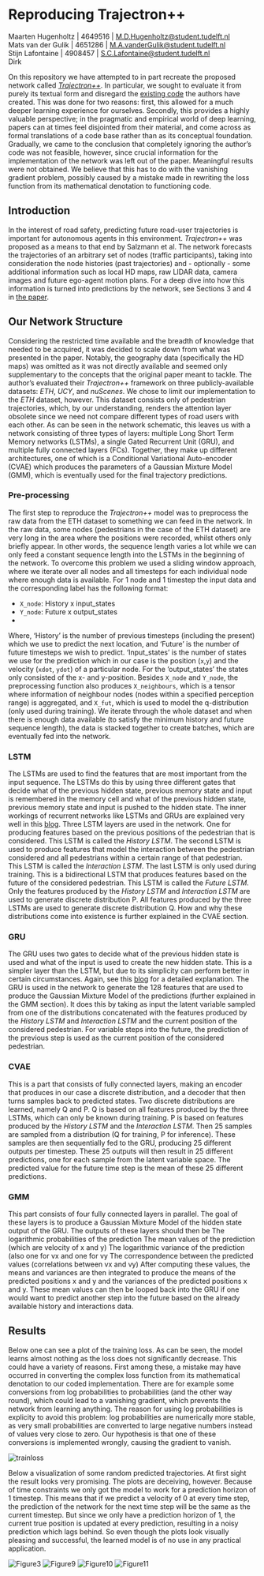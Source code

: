 # Reproducing Trajectron++

Maarten Hugenholtz | 4649516 | M.D.Hugenholtz@student.tudelft.nl \
Mats van der Gulik | 4651286 | M.A.vanderGulik@student.tudelft.nl \
Stijn Lafontaine   | 4908457 | S.C.Lafontaine@student.tudelft.nl \
Dirk

On this repository we have attempted to in part recreate the proposed network called [*Trajectron++*](https://arxiv.org/abs/2001.03093). In particular, we sought to evaluate it from purely its textual form and disregard the [existing code](https://github.com/StanfordASL/Trajectron-plus-plus/tree/master/trajectron/model) the authors have created. This was done for two reasons: first, this allowed for a much deeper learning experience for ourselves. Secondly, this provides a highly valuable perspective; in the pragmatic and empirical world of deep learning, papers can at times feel disjointed from their material, and come across as formal translations of a code base rather than as its conceptual foundation. Gradually, we came to the conclusion that completely ignoring the author’s code was not feasible, however, since crucial information for the implementation of the network was left out of the paper. Meaningful results were not obtained. We believe that this has to do with the vanishing gradient problem, possibly caused by a mistake made in rewriting the loss function from its mathematical denotation to functioning code.

## Introduction

In the interest of road safety, predicting future road-user trajectories is important for autonomous agents in this environment. *Trajectron++* was proposed as a means to that end by Salzmann et al. The network forecasts the trajectories of an arbitrary set of nodes (traffic participants), taking into consideration the node histories (past trajectories) and - optionally - some additional information such as local HD maps, raw LIDAR data, camera images and future ego-agent motion plans. For a deep dive into how this information is turned into predictions by the network, see Sections 3 and 4 in [the paper](https://arxiv.org/abs/2001.03093).

## Our Network Structure

Considering the restricted time available and the breadth of knowledge that needed to be acquired, it was decided to scale down from what was presented in the paper. Notably, the geography data (specifically the HD maps) was omitted as it was not directly available and seemed only supplementary to the concepts that the original paper meant to tackle. 
The author’s evaluated their *Trajectron++* framework on three publicly-available datasets: *ETH*, *UCY*, and *nuScenes*. We chose to limit our implementation to the *ETH* dataset, however. This dataset consists only of pedestrian trajectories, which, by our understanding, renders the attention layer obsolete since we need not compare different types of road users with each other.
As can be seen in the network schematic, this leaves us with a network consisting of three types of layers: multiple Long Short Term Memory networks (LSTMs), a single Gated Recurrent Unit (GRU), and multiple fully connected layers (FCs). Together, they make up different architectures, one of which is a Conditional Variational Auto-encoder (CVAE) which produces the parameters of a Gaussian Mixture Model (GMM), which is eventually used for the final trajectory predictions.

### Pre-processing

The first step to reproduce the *Trajectron++* model was to preprocess the raw data from the ETH dataset to something we can feed in the network. In the raw data, some nodes (pedestrians in the case of the ETH dataset) are very long in the area where the positions were recorded, whilst others only briefly appear. In other words, the sequence length varies a lot while we can only feed a constant sequence length into the LSTMs in the beginning of the network. To overcome this problem we used a sliding window approach, where we iterate over all nodes and all timesteps for each individual node where enough data is available. For 1 node and 1 timestep the input data and the corresponding label has the following format:
- `X_node`: History x input_states
- `Y_node`: Future x output_states
- 
Where, ‘History’ is the number of previous timesteps (including the present) which we use to predict the next location, and ‘Future’ is the number of future timesteps we wish to predict. ‘Input_states’ is the number of states we use for the prediction which in our case is the position (`x`,`y`) and the velocity (`xdot`, `ydot`) of a particular node. For the ‘output_states’ the states only consisted of the x- and y-position. Besides `X_node` and `Y_node`, the preprocessing function also produces `X_neighbours`, which is a tensor where information of neighbour nodes (nodes within a specified perception range) is aggregated, and `X_fut`, which is used to model the q-distribution (only used during training). 
We iterate through the whole dataset and when there is enough data available (to satisfy the minimum history and future sequence length), the data is stacked together to create batches, which are eventually fed into the network. 

### LSTM

The LSTMs are used to find the features that are most important from the input sequence. The LSTMs do this by using three different gates that decide what of the previous hidden state, previous memory state and input is remembered in the memory cell and what of the previous hidden state, previous memory state and input  is pushed to the hidden state. The inner workings of recurrent networks like LSTMs and GRUs are explained very well in this [blog](https://colah.github.io/posts/2015-08-Understanding-LSTMs/). Three LSTM layers are used in the network. One for producing features based on the previous positions of the pedestrian that is considered. This LSTM is called the *History LSTM*. The second LSTM is used to produce features that model the interaction between the pedestrian considered and all pedestrians within a certain range of that pedestrian. This LSTM is called the *Interaction LSTM*. The last LSTM is only used during training. This is a bidirectional LSTM that produces features based on the future of the considered pedestrian. This LSTM is called the *Future LSTM*. Only the features produced by the *History LSTM* and *Interaction LSTM* are used to generate discrete distribution P. All features produced by the three LSTMs are used to generate discrete distribution Q. How and why these distributions come into existence is further explained in the CVAE section.

### GRU

The GRU uses two gates to decide what of the previous hidden state is used and what of the input is used to create the new hidden state. This is a simpler layer than the LSTM, but due to its simplicity can perform better in certain circumstances. Again, see this [blog](https://colah.github.io/posts/2015-08-Understanding-LSTMs/) for a detailed explanation. The GRU is used in the network to generate the 128 features that are used to produce the Gaussian Mixture Model of the predictions (further explained in the GMM section). It does this by taking as input the latent variable sampled from one of the distributions concatenated with the features produced by the *History LSTM* and *Interaction LSTM* and the current position of the considered pedestrian. For variable steps into the future, the prediction of the previous step is used as the current position of the considered pedestrian.

### CVAE

This is a part that consists of fully connected layers, making an encoder that produces in our case a discrete distribution, and a decoder that then turns samples back to predicted states. Two discrete distributions are learned, namely Q and P. Q is based on all features produced by the three LSTMs, which can only be known during training. P is based on features produced by the *History LSTM* and the *Interaction LSTM*.
Then 25 samples are sampled from a distribution (Q for training, P for inference). These samples are then sequentially fed to the GRU, producing 25 different outputs per timestep. These 25 outputs will then result in 25 different predictions, one for each sample from the latent variable space. The predicted value for the future time step is the mean of these 25 different predictions.

### GMM

This part consists of four fully connected layers in parallel. The goal of these layers is to produce a Gaussian Mixture Model of the hidden state output of the GRU. The outputs of these layers should then be
The logarithmic probabilities of the prediction
The mean values of the prediction (which are velocity of x and y)
The logarithmic variance of the prediction (also one for vx and one for vy
The correspondence between the predicted values (correlations between vx and vy)
After computing these values, the means and variances are then integrated to produce the means of the predicted positions x and y and the variances of the predicted positions x and y. These mean values can then be looped back into the GRU if one would want to predict another step into the future based on the already available history and interactions data. 

## Results
Below one can see a plot of the training loss. As can be seen, the model learns almost nothing as the loss does not significantly decrease. This could have a variety of reasons. First among these, a mistake may have occurred in converting the complex loss function from its mathematical denotation to our coded implementation. There are for example some conversions from log probabilities to probabilities (and the other way round), which could lead to a vanishing gradient, which prevents the network from learning anything. The reason for using log probabilities is explicity to avoid this problem: log probabilities are numerically more stable, as very small probabilities are converted to large negative numbers instead of values very close to zero. Our hypothesis is that one of these conversions is implemented wrongly, causing the gradient to vanish.

  ![trainloss](/figures/trainloss.png)
  
Below a visualization of some random predicted trajectories. At first sight the result looks very promising. The plots are deceiving, however. Because of time constraints we only got the model to work for a prediction horizon of 1 timestep. This means that if we predict a velocity of 0 at every time step, the prediction of the network for the next time step will be the same as the current timestep. But since we only have a prediction horizon of 1, the current true position is updated at every prediction, resulting in a noisy prediction which lags behind. So even though the plots look visually pleasing and successful, the learned model is of no use in any practical application. 

  ![Figure3](/figures/Figure_3.png)
  ![Figure9](/figures/Figure_9.png)
  ![Figure10](/figures/Figure_10.png)
  ![Figure11](/figures/Figure_11.png)


